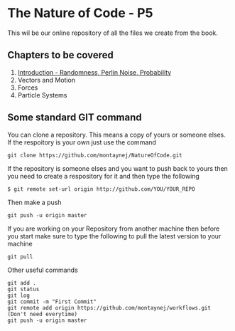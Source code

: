 # The Nature of Code - P5


This wil be our online repository of all the files we create from the book.


## Chapters to be covered
1. [Introduction - Randomness, Perlin Noise, Probability](01_introduction/)
2. Vectors and Motion
3. Forces
4. Particle Systems

## Some standard GIT command
You can clone a repository. This means a copy of yours or someone elses. If the respoitory is your own just use the command
```
git clone https://github.com/montaynej/NatureOfCode.git
```
If the repository is someone elses and you want to push back to yours then you need to create a respository for it and then type the following
```
$ git remote set-url origin http://github.com/YOU/YOUR_REPO
```
Then make a push
```
git push -u origin master
```
If you are working on your Repository from another machine then before you start make sure to type the following to pull the latest version to your machine
```
git pull
```
Other useful commands
```
git add .
git status
git log
git commit -m "First Commit"
git remote add origin https://github.com/montaynej/workflows.git (Don't need everytime)
git push -u origin master
```

<script src="https://gist.github.com/montaynej/9e1d58e2b38bb5c11f61f4a2aed0c27f.js"></script>
